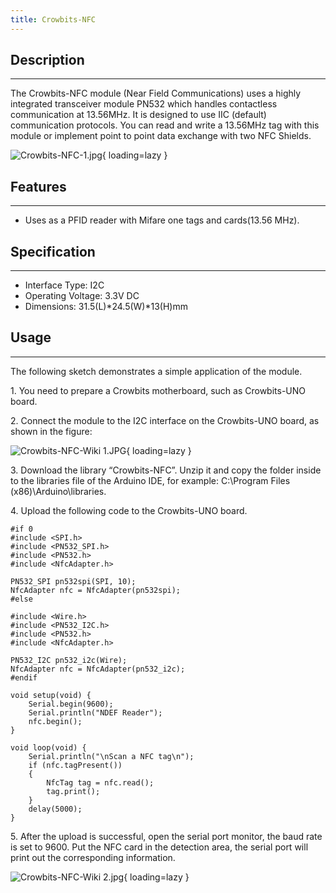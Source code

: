```yaml
---
title: Crowbits-NFC
---
```


## Description
-----------

The Crowbits-NFC module (Near Field Communications) uses a highly integrated transceiver module PN532 which handles contactless communication at 13.56MHz. It is designed to use IIC (default) communication protocols. You can read and write a 13.56MHz tag with this module or implement point to point data exchange with two NFC Shields.

![Crowbits-NFC-1.jpg](https://wiki.elecrow.com/images/thumb/b/b4/Crowbits-NFC-1.jpg/600px-Crowbits-NFC-1.jpg){ loading=lazy }

## Features
--------

- Uses as a PFID reader with Mifare one tags and cards(13.56 MHz).

## Specification
-------------

- Interface Type: I2C
- Operating Voltage: 3.3V DC
- Dimensions: 31.5(L)\*24.5(W)\*13(H)mm

## Usage
-----

The following sketch demonstrates a simple application of the module.

1\. You need to prepare a Crowbits motherboard, such as Crowbits-UNO board.

2\. Connect the module to the I2C interface on the Crowbits-UNO board, as shown in the figure:

![Crowbits-NFC-Wiki 1.JPG](https://wiki.elecrow.com/images/thumb/8/82/Crowbits-NFC-Wiki_1.JPG/600px-Crowbits-NFC-Wiki_1.JPG){ loading=lazy }

3\. Download the library “Crowbits-NFC”. Unzip it and copy the folder inside to the libraries file of the Arduino IDE, for example: C:\\Program Files (x86)\\Arduino\\libraries.

4\. Upload the following code to the Crowbits-UNO board.

```
#if 0
#include <SPI.h>
#include <PN532_SPI.h>
#include <PN532.h>
#include <NfcAdapter.h>

PN532_SPI pn532spi(SPI, 10);
NfcAdapter nfc = NfcAdapter(pn532spi);
#else

#include <Wire.h>
#include <PN532_I2C.h>
#include <PN532.h>
#include <NfcAdapter.h>

PN532_I2C pn532_i2c(Wire);
NfcAdapter nfc = NfcAdapter(pn532_i2c);
#endif

void setup(void) {
    Serial.begin(9600);
    Serial.println("NDEF Reader");
    nfc.begin();
}

void loop(void) {
    Serial.println("\nScan a NFC tag\n");
    if (nfc.tagPresent())
    {
        NfcTag tag = nfc.read();
        tag.print();
    }
    delay(5000);
}
```

5\. After the upload is successful, open the serial port monitor, the baud rate is set to 9600. Put the NFC card in the detection area, the serial port will print out the corresponding information.

![Crowbits-NFC-Wiki 2.jpg](https://wiki.elecrow.com/images/thumb/9/9c/Crowbits-NFC-Wiki_2.jpg/600px-Crowbits-NFC-Wiki_2.jpg){ loading=lazy }